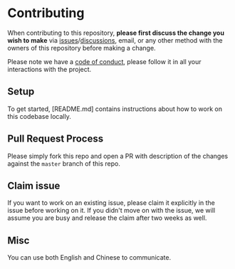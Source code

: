 # Contributing

When contributing to this repository, **please first discuss the change you wish to make** via
[issues](https://github.com/chafan-dev/frontend/issues)/[discussions](https://github.com/chafan-dev/frontend/discussions),
email, or any other method with the owners of this repository before making a change.

Please note we have a [code of conduct](CODE_OF_CONDUCT.md), please follow it in all your interactions with the project.

## Setup

To get started, [README.md] contains instructions about how to work on this codebase locally.

## Pull Request Process

Please simply fork this repo and open a PR with description of the changes against the `master` branch of this repo.

## Claim issue

If you want to work on an existing issue, please claim it explicitly in the issue before working on it.
If you didn't move on with the issue, we will assume you are busy and release the claim after two weeks as well.

## Misc

You can use both English and Chinese to communicate.

